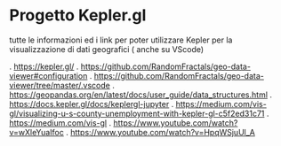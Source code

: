 # Progetto Kepler.gl 

tutte le informazioni ed i link per poter utilizzare Kepler per la visualizzazione di dati geografici ( anche su VScode) 

. https://kepler.gl/
. https://github.com/RandomFractals/geo-data-viewer#configuration
. https://github.com/RandomFractals/geo-data-viewer/tree/master/.vscode
. https://geopandas.org/en/latest/docs/user_guide/data_structures.html
. https://docs.kepler.gl/docs/keplergl-jupyter
. https://medium.com/vis-gl/visualizing-u-s-county-unemployment-with-kepler-gl-c5f2ed31c71
. https://medium.com/vis-gl
. https://www.youtube.com/watch?v=wXleYuaIfoc
. https://www.youtube.com/watch?v=HpqWSjuUl_A





